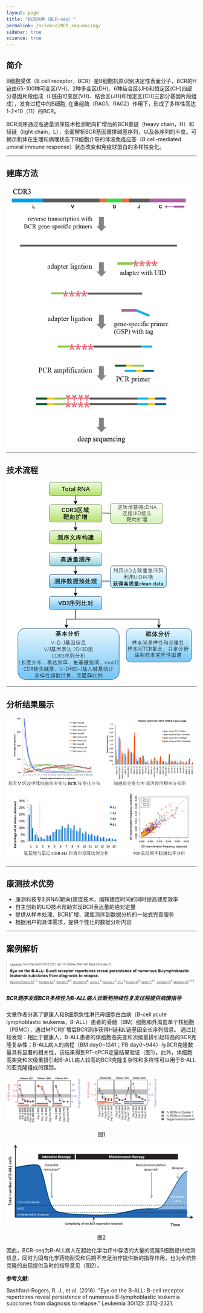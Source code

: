 ```yaml
---
layout: page
title: "BCR测序（BCR-seq）"
permalink: /science/BCR_sequencing/
sidebar: true
science: true
---
```


## 简介

B细胞受体（B cell receptor，BCR）是B细胞抗原识别决定性表面分子，BCR的H链由65-100种可变区(VH)、2种多变区(DH)、6种结合区(JH)和恒定区(CH)四部分基因片段组成（L链由可变区(VH)、结合区(JH)和恒定区(CH)三部分基因片段组成），发育过程中的B细胞, 在重组酶（RAG1、RAG2）作用下，形成了多样性高达1-2×10（11）的BCR。

BCR测序通过高通量测序技术检测靶向扩增后的BCR重链（heavy chain，H）和轻链（light chain，L），全面解析BCR基因重排碱基序列，以及各序列的丰度。可揭示机体在生理和病理状态下B细胞介导的体液免疫应答（B cell-mediated umoral immune response）状态改变和免疫球蛋白的多样性变化。

---

## 建库方法

<img class="fig30" src="/image/BCR_sequencing/bcr_library.jpg">

---

## 技术流程

<img class="fig40" src="/image/TCR_sequencing/TCR flow.png">

---

## 分析结果展示

<img src="/image/BCR_sequencing/bcr1.png">

---

## 康测技术优势

* 康测科技专利RNA(靶向)建库技术，缩短建库时间的同时提高建库效率
* 自主创新的UID技术帮助实现BCR表达量的绝对定量
* 提供从样本处理、BCR扩增、建库测序到数据分析的一站式完善服务
* 根据用户的具体需求，提供个性化的数据分析内容

---

## 案例解析

<p style="text-align: center; "><img src="/image/BCR_sequencing/bcrpaper.png"></p>

##### BCR测序发现BCR多样性为B-ALL病人诊断到持续性复发过程提供病情指导

文章作者分离了健康人和B细胞急性淋巴母细胞白血病（B-cell acute lymphoblastic leukemia，B-ALL）患者的骨髓（BM）细胞和外周血单个核细胞（PBMC），通过MPCR扩增后BCR测序获得H链和L链基因全长序列信息。
通过比较发现：相比于健康人，B-ALL患者的体细胞高突变和次级重排引起较高的BCR克隆复杂性；B-ALL病人的病程（BM day0~1241；PB day0~944）与BCR克隆数量具有显著的相关性，该结果得到RT-qPCR定量结果验证（图1）。此外，体细胞高突变和次级重排引起B-ALL病人较高的BCR克隆复杂性和多样性可以用于B-ALL的亚克隆组成的跟踪。


<img class="fig70"  src="/image/BCR_sequencing/bcrpaper1.png">

<p style="text-align: center; ">图1</p>


<img class="fig60" src="/image/BCR_sequencing/bcrpaper2.png">

<p style="text-align: center; ">图2</p>

因此，BCR-seq为B-ALL病人在起始化学治疗中存活的大量的克隆B细胞提供检测信息，同时为固有化学药物耐受和后期不充足治疗提供新的指导作用，也为全抗性克隆的出现提供及时的指导意见（图2）。


<div><strong>参考文献:</strong></div>

Bashford-Rogers, R. J., et al. (2016). "Eye on the B-ALL: B-cell receptor repertoires reveal persistence of numerous B-lymphoblastic leukemia subclones from diagnosis to relapse." Leukemia 30(12): 2312-2321.
